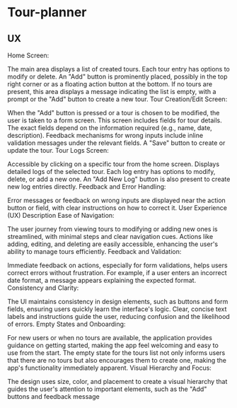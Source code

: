 ﻿# Tour-planner
## UX
Home Screen:


The main area displays a list of created tours. Each tour entry has options to modify or delete.
An "Add" button is prominently placed, possibly in the top right corner or as a floating action button at the bottom.
If no tours are present, this area displays a message indicating the list is empty, with a prompt or the "Add" button to create a new tour.
Tour Creation/Edit Screen:

When the "Add" button is pressed or a tour is chosen to be modified, the user is taken to a form screen.
This screen includes fields for tour details. The exact fields depend on the information required (e.g., name, date, description).
Feedback mechanisms for wrong inputs include inline validation messages under the relevant fields.
A "Save" button to create or update the tour.
Tour Logs Screen:

Accessible by clicking on a specific tour from the home screen.
Displays detailed logs of the selected tour.
Each log entry has options to modify, delete, or add a new one.
An "Add New Log" button is also present to create new log entries directly.
Feedback and Error Handling:

Error messages or feedback on wrong inputs are displayed near the action button or field, with clear instructions on how to correct it.
User Experience (UX) Description
Ease of Navigation:

The user journey from viewing tours to modifying or adding new ones is streamlined, with minimal steps and clear navigation cues.
Actions like adding, editing, and deleting are easily accessible, enhancing the user's ability to manage tours efficiently.
Feedback and Validation:

Immediate feedback on actions, especially for form validations, helps users correct errors without frustration. For example, if a user enters an incorrect date format, a message appears explaining the expected format.
Consistency and Clarity:

The UI maintains consistency in design elements, such as buttons and form fields, ensuring users quickly learn the interface's logic.
Clear, concise text labels and instructions guide the user, reducing confusion and the likelihood of errors.
Empty States and Onboarding:

For new users or when no tours are available, the application provides guidance on getting started, making the app feel welcoming and easy to use from the start.
The empty state for the tours list not only informs users that there are no tours but also encourages them to create one, making the app's functionality immediately apparent.
Visual Hierarchy and Focus:

The design uses size, color, and placement to create a visual hierarchy that guides the user's attention to important elements, such as the "Add" buttons and feedback message
